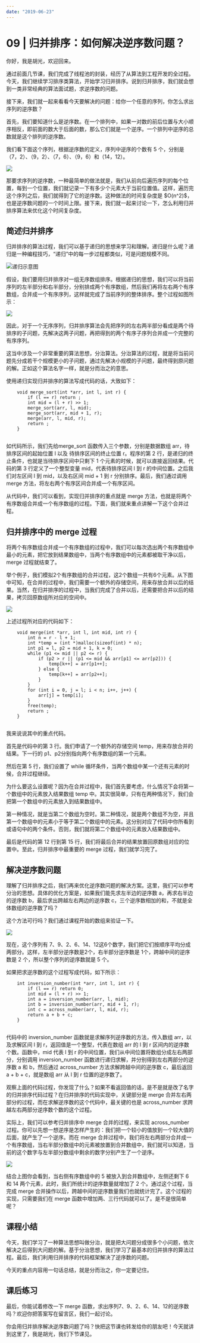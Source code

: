 ```yaml
---
date: "2019-06-23"
---  
```

      
# 09 | 归并排序：如何解决逆序数问题？
你好，我是胡光，欢迎回来。

通过前面几节课，我们完成了线程池的封装，经历了从算法到工程开发的全过程。今天，我们继续学习排序类算法，开始学习归并排序。说到归并排序，我们就会想到一类非常经典的算法面试题，求逆序数的问题。

接下来，我们就一起来看看今天要解决的问题：给你一个任意的序列，你怎么求出序列的逆序数？

首先，我们要知道什么是逆序数。在一个排列中，如果一对数的前后位置与大小顺序相反，即前面的数大于后面的数，那么它们就是一个逆序。一个排列中逆序的总数就是这个排列的逆序数。

我们看下面这个序列，根据逆序数的定义，序列中逆序的个数有 5 个，分别是（7，2）、（9，2）、（7，6）、（9，6）和（14，12）。

![](/images/常用算法25讲/02.排序篇/resourceimage1360138bb197eb689848b84367d32bcbab60.jpg)

那要求序列的逆序数，一种最简单的做法就是，我们从前向后遍历序列的每个位置，每到一个位置，我们就记录一下有多少个元素大于当前位置值。这样，遍历完这个序列之后，我们就得到了它的逆序数。这种做法的时间复杂度是 \$O\(n\^2\)\$，也是逆序数问题的一个时间上限。接下来，我们就一起来讨论一下，怎么利用归并排序算法来优化这个时间复杂度。

## 简述归并排序

归并排序的算法过程，我们可以基于递归的思想来学习和理解。递归是什么呢？递归是一种编程技巧，“递归”中的每一步过程都类似，可是问题规模不同。

![](/images/常用算法25讲/02.排序篇/resourceimagea5eea5d4fe3657a6fa2e9e30d3034d08efee.jpg "递归示意图")

假设，我们要用归并排序对一组无序数组排序。根据递归的思想，我们可以将当前序列的左半部分和右半部分，分别排成两个有序数组，然后我们再将左右两个有序数组，合并成一个有序序列，这样就完成了当前序列的整体排序。整个过程如图所示：

![](/images/常用算法25讲/02.排序篇/resourceimaged8aad81377b3cc9296c232c73db4171781aa.jpg)

因此，对于一个无序序列，归并排序算法会先把序列的左右两半部分看成是两个待排序的子问题，先解决这两子问题，再把得到的两个有序子序列合并成一个完整的有序序列。

这当中涉及一个非常重要的算法思想，分治算法。分治算法的过程，就是将当前问题先分成若干个规模更小的子问题，通过先解决小规模的子问题，最终得到原问题的解。正如这个算法名字一样，就是分而治之的意思。

使用递归实现归并排序的算法写成代码的话，大致如下：

```
    void merge_sort(int *arr, int l, int r) {
        if (l == r) return ;
        int mid = (l + r) >> 1;
        merge_sort(arr, l, mid);
        merge_sort(arr, mid + 1, r);
        merge(arr, l, mid, r);
        return ;
    }
    

```

如代码所示，我们先给merge\_sort 函数传入三个参数，分别是数据数组 arr，待排序区间的起始位置 l 以及 待排序区间的终止位置 r。程序的第 2 行，是递归的终止条件，也就是当待排序区间中只剩下 1 个元素的时候，就可以直接返回结果。代码的第 3 行定义了一个整型变量 mid，代表待排序区间 l 到 r 的中间位置。之后我们对左区间 l 到 mid，以及右区间 mid + 1 到 r 分别排序。最后，我们通过调用 merge 方法，将左右两个有序区间合并成一个有序区间。

从代码中，我们可以看到，实现归并排序的重点就是 merge 方法，也就是将两个有序数组合并成一个有序数组的过程。下面，我们就来重点讲解一下这个合并过程。

## 归并排序中的 merge 过程

将两个有序数组合并成一个有序数组的过程中，我们可以每次选出两个有序数组中最小的元素，把它放到结果数组中，当两个有序数组中的元素都被取干净以后，merge 过程就结束了。

举个例子，我们模拟2个有序数组的合并过程，这2个数组一共有6个元素。从下图中可知，在合并的过程中，我们需要一个额外的存储空间，用来存放合并以后的结果。当然，在归并排序的过程中，当我们完成了合并以后，还需要把合并以后的结果，拷贝回原数组所对应的空间中。

![](/images/常用算法25讲/02.排序篇/resourceimage5ea25e9885e7293ff606a1475b63b00faea2.jpg)

上述过程所对应的代码如下：

```
    void merge(int *arr, int l, int mid, int r) {
        int n = r - l + 1;
        int *temp = (int *)malloc(sizeof(int) * n);
        int p1 = l, p2 = mid + 1, k = 0;
        while (p1 <= mid || p2 <= r) {
            if (p2 > r || (p1 <= mid && arr[p1] <= arr[p2])) {
                temp[k++] = arr[p1++];
            } else {
                temp[k++] = arr[p2++];
            }
        }
        for (int i = 0, j = l; i < n; i++, j++) {
            arr[j] = temp[i];
        }
        free(temp);
        return ;
    }
    

```

我来说说其中的重点代码。

首先是代码中的第 3 行。我们申请了一个额外的存储空间 temp，用来存放合并的结果。下一行的 p1、p2分别指向两个有序数组的第一个元素。

然后在第 5 行，我们设置了 while 循环条件，当两个数组中某一个还有元素的时候，合并过程继续。

为什么要这么设置呢？因为在合并过程中，我们首先要考虑，什么情况下会将第一个数组中的元素放入结果数组 temp 中。其实很简单，只有在两种情况下，我们会把第一个数组中的元素放入到结果数组中。

第一种情况，就是当第二个数组为空时。第二种情况，就是两个数组不为空，并且第一个数组中的元素小于等于第二个数组中的元素。这分别对应了代码中你所看到或语句中的两个条件。否则，我们就将第二个数组中的元素放入结果数组中。

最后是代码的第 12 行到第 15 行，我们将最后合并的结果放置回原数组对应的位置中。至此，归并排序中最重要的 merge 过程，我们就学习完了。

## 解决逆序数问题

理解了归并排序之后，我们再来优化逆序数问题的解决方案。这里，我们可以参考分治的思想。具体的优化方案是，如果我们能先求左半边的逆序数 a，再求右半边的逆序数 b，最后求出跨越左右两边的逆序数 c，三个逆序数相加的和，不就是全体数组的逆序数了吗？

这个方法可行吗？我们通过课程开始的数组来验证一下。

![](/images/常用算法25讲/02.排序篇/resourceimageef3fef01cb577e6085a42731aa39de5fec3f.jpg)

现在，这个序列有 7、9、2、6、14、12这6个数字，我们把它们按顺序平均分成两部分。这样，左半部分逆序数是2个，右半部分逆序数是 1个，跨越中间的逆序数是 2 个，所以整个序列的逆序数就是 5 个。

如果把求逆序数的这个过程写成代码，如下所示：

```
    int inversion_number(int *arr, int l, int r) {
        if (l == r) return 0;
        int mid = (l + r) >> 1;
        int a = inversion_number(arr, l, mid);
        int b = inversion_number(arr, mid + 1, r);
        int c = across_number(arr, l, mid, r);
        return a + b + c;
    }
    

```

代码中的 inversion\_number 函数就是求解序列逆序数的方法，传入数组 arr，以及求解区间 l 到 r，返回值是一个整型，代表在数组 arr 的 l 到 r 区间内的逆序数个数。函数中，mid 代表 l 到 r 的中间位置，我们从中间位置将数组分成左右两部分，分别调用 inversion\_number 函数进行递归求解，并分别得到左右两部分的逆序数 a 和 b，然后通过 across\_number 方法求解跨越中间的逆序数 c，最后返回 a + b + c，就是数组 arr 从 l 到 r 位置的逆序数了。

观察上面的代码过程，你发现了什么？如果不看返回值的话，是不是就是改了名字的归并排序代码过程？在归并排序的代码实现中，关键部分是 merge 合并左右两部分的过程，而在求解逆序数的这个代码中，最关键的也是 across\_number 求跨越左右两部分逆序数个数的这个过程。

实际上，我们可以参考归并排序中 merge 合并的过程，来实现 across\_number 过程。你可以先想一想逆序是怎样产生的：我们把一个较小的值放到一个较大值的后面，就产生了一个逆序。而在 merge 合并过程中，我们将左右两部分合并成一个有序数组，当右半部分数组中的元素被放置到合并数组中，我们就可以知道，当前的这个数字与左半部分数组中剩余的数字分别产生了一个逆序。

![](/images/常用算法25讲/02.排序篇/resourceimage7e7c7e918dc83605b532e0960d5822674a7c.jpg)

结合上图你会看到，当右侧有序数组中的 5 被放入到合并数组中，左侧还剩下 6 和 14 两个元素，此时，我们所统计的逆序数量就增加了 2 个。通过这个过程，当完成 merge 合并操作以后，跨越中间的逆序数量我们也就统计完了。这个过程的实现，只需要我们在 merge 函数中增加两、三行代码就可以了。是不是很简单呢？

## 课程小结

今天，我们学习了一种算法思想叫做分治，就是把大问题分成很多个小问题，依次解决之后得到大问题的解。基于分治思想，我们学习了最基本的归并排序的算法过程。最后，我们利用归并排序的代码框架解决了逆序数的问题。

今天的重点内容用一句话总结，就是分而治之，你一定要记住。

## 课后练习

最后，你能试着修改一下 merge 函数，求出序列7、9、2、6、14、12的逆序数吗？欢迎你把答案写在留言区，我们一起讨论。

你会用归并排序解决逆序数问题了吗？快把这节课也转发给你的朋友吧！今天就讲到这里了，我是胡光，我们下节课见。